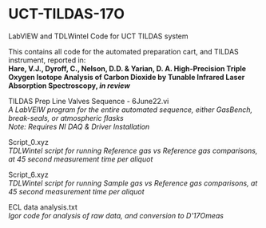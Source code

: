 # UCT-TILDAS-17O
LabVIEW and TDLWintel Code for UCT TILDAS system

This contains all code for the automated preparation cart, and TILDAS instrument, reported in:\
**Hare, V.J., Dyroff, C., Nelson, D.D. & Yarian, D. A. High-Precision Triple Oxygen Isotope Analysis of Carbon Dioxide by Tunable Infrared Laser Absorption Spectroscopy, _in review_**

TILDAS Prep Line Valves Sequence - 6June22.vi   
_A LabVEIW program for the entire automated sequence, either GasBench, break-seals, or atmospheric flasks_\
_Note: Requires NI DAQ & Driver Installation_

Script_0.xyz                                    
_TDLWintel script for running Reference gas vs Reference gas comparisons, at 45 second measurement time per aliquot_

Script_6.xyz                                    
_TDLWintel script for running Sample gas vs Reference gas comparisons, at 45 second measurement time per aliquot_

ECL data analysis.txt\
_Igor code for analysis of raw data, and conversion to D'17Omeas_
	
